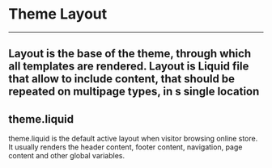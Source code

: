 # Theme Layout

---
  Layout is the base of the theme, through which all templates are rendered.
  Layout is Liquid file that allow to include content, that should be repeated on multipage types, in s single location
---

## theme.liquid

theme.liquid is the default active layout when visitor browsing online store. It usually renders the header content, footer content, navigation, page content and other global variables.

